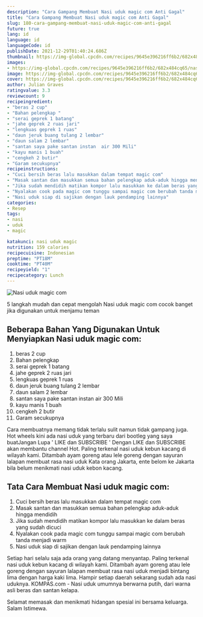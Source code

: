 ```yaml
---
description: "Cara Gampang Membuat Nasi uduk magic com Anti Gagal"
title: "Cara Gampang Membuat Nasi uduk magic com Anti Gagal"
slug: 180-cara-gampang-membuat-nasi-uduk-magic-com-anti-gagal
future: true
lang: id
language: id
languageCode: id
publishDate: 2021-12-29T01:40:24.686Z 
thumbnail: https://img-global.cpcdn.com/recipes/9645e396216ff6b2/682x484cq65/nasi-uduk-magic-com-foto-resep-utama.png
images:
- https://img-global.cpcdn.com/recipes/9645e396216ff6b2/682x484cq65/nasi-uduk-magic-com-foto-resep-utama.png
image: https://img-global.cpcdn.com/recipes/9645e396216ff6b2/682x484cq65/nasi-uduk-magic-com-foto-resep-utama.png
cover: https://img-global.cpcdn.com/recipes/9645e396216ff6b2/682x484cq65/nasi-uduk-magic-com-foto-resep-utama.png
author: Julian Graves
ratingvalue: 3.3
reviewcount: 9
recipeingredient:
- "beras 2 cup"
- "Bahan pelengkap "
- "serai geprek 1 batang"
- "jahe geprek 2 ruas jari"
- "lengkuas geprek 1 ruas"
- "daun jeruk buang tulang 2 lembar"
- "daun salam 2 lembar"
- "santan saya pake santan instan  air 300 Mili"
- "kayu manis 1 buah"
- "cengkeh 2 butir"
- "Garam secukupnya"
recipeinstructions:
- "Cuci bersih beras lalu masukkan dalam tempat magic com"
- "Masak santan dan masukkan semua bahan pelengkap aduk-aduk hingga mendidih"
- "Jika sudah mendidih matikan kompor lalu masukkan ke dalam beras yang sudah dicuci"
- "Nyalakan cook pada magic com tunggu sampai magic com berubah tanda menjadi warm"
- "Nasi uduk siap di sajikan dengan lauk pendamping lainnya"
categories:
- Resep
tags:
- nasi
- uduk
- magic

katakunci: nasi uduk magic 
nutrition: 159 calories
recipecuisine: Indonesian
preptime: "PT18M"
cooktime: "PT40M"
recipeyield: "1"
recipecategory: Lunch
---
```



![Nasi uduk magic com](https://img-global.cpcdn.com/recipes/9645e396216ff6b2/682x484cq65/nasi-uduk-magic-com-foto-resep-utama.png)

5 langkah mudah dan cepat mengolah  Nasi uduk magic com cocok banget jika digunakan untuk menjamu teman

<!--inarticleads1-->

## Beberapa Bahan Yang Digunakan Untuk Menyiapkan Nasi uduk magic com:

1. beras 2 cup
1. Bahan pelengkap 
1. serai geprek 1 batang
1. jahe geprek 2 ruas jari
1. lengkuas geprek 1 ruas
1. daun jeruk buang tulang 2 lembar
1. daun salam 2 lembar
1. santan saya pake santan instan  air 300 Mili
1. kayu manis 1 buah
1. cengkeh 2 butir
1. Garam secukupnya

Cara membuatnya memang tidak terlalu sulit namun tidak gampang juga. Hot wheels kini ada nasi uduk yang terbaru dari bootleg yang saya buatJangan Lupa &#39; LIKE dan SUBSCRIBE &#39; Dengan LIKE dan SUBSCRIBE akan membantu channel Hot. Paling terkenal nasi uduk kebun kacang di wilayah kami. Ditambah ayam goreng atau lele goreng dengan sayuran lalapan membuat rasa nasi uduk Kata orang Jakarta, ente belom ke Jakarta bila belum menikmati nasi uduk kebon kacang. 

<!--inarticleads2-->

## Tata Cara Membuat Nasi uduk magic com:

1. Cuci bersih beras lalu masukkan dalam tempat magic com
1. Masak santan dan masukkan semua bahan pelengkap aduk-aduk hingga mendidih
1. Jika sudah mendidih matikan kompor lalu masukkan ke dalam beras yang sudah dicuci
1. Nyalakan cook pada magic com tunggu sampai magic com berubah tanda menjadi warm
1. Nasi uduk siap di sajikan dengan lauk pendamping lainnya


Setiap hari selalu saja ada orang yang datang menyantap. Paling terkenal nasi uduk kebun kacang di wilayah kami. Ditambah ayam goreng atau lele goreng dengan sayuran lalapan membuat rasa nasi uduk menjadi bintang lima dengan harga kaki lima. Hampir setiap daerah sekarang sudah ada nasi uduknya. KOMPAS.com - Nasi uduk umumnya berwarna putih, dari warna asli beras dan santan kelapa. 

Selamat memasak dan menikmati hidangan spesial ini bersama keluarga. Salam Istimewa.
